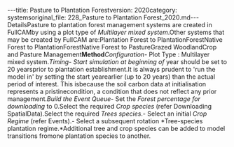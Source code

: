 ---title: Pasture to Plantation Forestversion: 2020category: systemsoriginal_file: 228_Pasture to Plantation Forest_2020.md---DetailsPasture to plantation forest management systems are created in FullCAMby using a plot type of *Multilayer mixed system*.Other systems that may be created by FullCAM are:Plantation Forest to PlantationForestNative Forest to PlantationForestNative Forest to PastureGrazed WoodlandCrop and Pasture Management**Method***Configuration*- Plot Type : Multilayer mixed system.*Timing*- *Start simulation at beginning of* year should be set to 20 yearsprior to plantation establishment.It is always prudent to 'run the model in' by setting the start yearearlier (up to 20 years) than the actual period of interest. This isbecause the soil carbon data at initialisation represents a pristinecondition, a condition that does not reflect any prior management.*Build the Event Queue*- Set the *Forest percentage for downloading* to 0.Select the required *Crop species* (refer Downloading SpatialData).Select the required *Trees species*.- Select an initial *Crop Regime* (refer Events).- Select a subsequent rotation *Tree-species plantation regime.*Additional tree and crop species can be added to model transitions fromone plantation species to another.